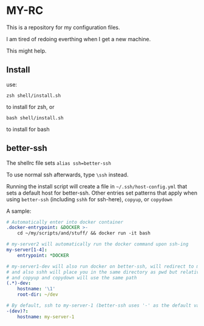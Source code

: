 # MY-RC

This is a repository for my configuration files.

I am tired of redoing everthing when I get a new machine.

This might help.


## Install

use:
```shell
zsh shell/install.sh
```
to install for zsh, or
```shell
bash shell/install.sh
```
to install for bash


## better-ssh

The shellrc file sets `alias ssh=better-ssh`

To use normal ssh afterwards, type `\ssh` instead.

Running the install script will create a file in `~/.ssh/host-config.yml` that
sets a default host for better-ssh. Other entries set patterns that apply
when using `better-ssh` (including `sshh` for ssh-here), `copyup`, or `copydown`

A sample:


```yaml
# Automatically enter into docker container
.docker-entrypoint: &DOCKER >-
    cd ~/my/scripts/and/stuff/ && docker run -it bash

# my-server2 will automatically run the docker command upon ssh-ing
my-server[1-4]:
    entrypoint: *DOCKER

# my-server1-dev will also run docker on better-ssh, will redirect to my-server-1,
# and also sshh will place you in the same directory as pwd but relative to ~/dev
# and copyup and copydown will use the same path
(.*)-dev:
    hostname: '\1'
    root-dir: ~/dev

# By default, ssh to my-server-1 (better-ssh uses '-' as the default value)
-(dev)?:
    hostname: my-server-1

```

